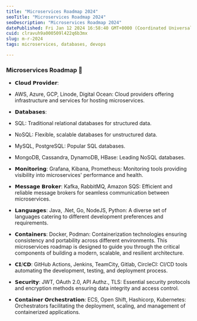 ```yaml
---
title: "Microservices Roadmap 2024"
seoTitle: "Microservices Roadmap 2024"
seoDescription: "Microservices Roadmap 2024"
datePublished: Fri Jan 12 2024 16:58:40 GMT+0000 (Coordinated Universal Time)
cuid: clravuh9a000509l422q6b3mx
slug: m-r-2024
tags: microservices, databases, devops

---
```


### Microservices Roadmap 🚀

* 𝗖𝗹𝗼𝘂𝗱 𝗣𝗿𝗼𝘃𝗶𝗱𝗲𝗿:
    
* AWS, Azure, GCP, Linode, Digital Ocean: Cloud providers offering infrastructure and services for hosting microservices.
    
* 𝗗𝗮𝘁𝗮𝗯𝗮𝘀𝗲𝘀:
    
* SQL: Traditional relational databases for structured data.
    
* NoSQL: Flexible, scalable databases for unstructured data.
    
* MySQL, PostgreSQL: Popular SQL databases.
    
* MongoDB, Cassandra, DynamoDB, HBase: Leading NoSQL databases.
    
* 𝗠𝗼𝗻𝗶𝘁𝗼𝗿𝗶𝗻𝗴: Grafana, Kibana, Prometheus: Monitoring tools providing visibility into microservices' performance and health.
    
* 𝗠𝗲𝘀𝘀𝗮𝗴𝗲 𝗕𝗿𝗼𝗸𝗲𝗿: Kafka, RabbitMQ, Amazon SQS: Efficient and reliable message brokers for seamless communication between microservices.
    
* 𝗟𝗮𝗻𝗴𝘂𝗮𝗴𝗲𝘀: Java, .Net, Go, NodeJS, Python: A diverse set of languages catering to different development preferences and requirements.
    
* 𝗖𝗼𝗻𝘁𝗮𝗶𝗻𝗲𝗿𝘀: Docker, Podman: Containerization technologies ensuring consistency and portability across different environments. This microservices roadmap is designed to guide you through the critical components of building a modern, scalable, and resilient architecture.
    
* 𝗖𝗜/𝗖𝗗: GitHub Actions, Jenkins, TeamCity, Gitlab, CircleCI: CI/CD tools automating the development, testing, and deployment process.
    
* 𝗦𝗲𝗰𝘂𝗿𝗶𝘁𝘆: JWT, OAuth 2.0, API Authz., TLS: Essential security protocols and encryption methods ensuring data integrity and access control.
    
* 𝗖𝗼𝗻𝘁𝗮𝗶𝗻𝗲𝗿 𝗢𝗿𝗰𝗵𝗲𝘀𝘁𝗿𝗮𝘁𝗶𝗼𝗻: ECS, Open Shift, Hashicorp, Kubernetes: Orchestrators facilitating the deployment, scaling, and management of containerized applications.